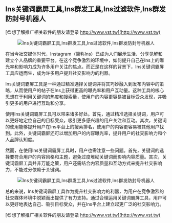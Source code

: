 ## **Ins关键词霸屏工具,Ins群发工具,Ins过滤软件,Ins群发防封号机器人**

[😍想了解推广相关软件的朋友请登录 http://www.vst.tw](http://www.vst.tw)

 <center><img src="https://vst.tw/MP4/tuiguang/png/7.png" alt="Ins关键词霸屏工具,Ins群发工具,Ins过滤软件,Ins群发防封号机器人"></center>

在当今社交媒体时代，Instagram（简称Ins）已成为人们展示生活、分享见解和建立个人品牌的重要平台。在这个竞争激烈的环境中，如何提升自己在Ins上的曝光率和影响力成为许多用户关注的焦点。而正是在这样的背景下，Ins关键词霸屏工具应运而生，成为许多用户提升社交影响力的利器。

Ins关键词霸屏工具是一种通过精准选择关键词并将其巧妙融入到发布内容中的策略，从而使用户的帖子在Ins上获得更高的曝光率和用户互动量。这种工具的核心思想在于利用关键词的热度和搜索量，使用户的内容更容易被目标受众发现，并吸引更多的用户进行互动和分享。

使用Ins关键词霸屏工具可以带来诸多好处。首先，通过精准选择关键词，用户可以更好地定位自己的目标受众，吸引更多感兴趣的用户关注和互动。其次，关键词的使用能够提升用户在Ins平台上的搜索排名，使用户的内容更容易被其他用户找到。此外，关键词霸屏还可以增加用户的内容曝光率，提升用户的社交影响力和个人品牌认知度。

然而，在使用Ins关键词霸屏工具时，用户也需注意一些问题。首先，关键词的选择要符合用户的内容风格和主题，避免过度堆砌关键词而影响内容质量。其次，关键词霸屏工具并非万能之策，用户还需结合内容质量和互动方式来提升社交影响力，不能过分依赖于关键词。

 <center><img src="https://vst.tw/MP4/tuiguang/png/1.png" alt="Ins关键词霸屏工具,Ins群发工具,Ins过滤软件,Ins群发防封号机器人"></center>

总的来说，Ins关键词霸屏工具作为提升社交影响力的利器，为用户在竞争激烈的社交媒体环境中脱颖而出提供了有力支持。通过合理运用关键词霸屏工具，用户可以更好地表达自己、吸引目标受众，并在Ins平台上建立起更广泛的社交影响力。

[😍想了解推广相关软件的朋友请登录 http://www.vst.tw](http://www.vst.tw)



